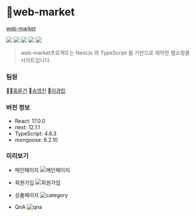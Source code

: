 # 🛒web-market

[web-market](https://web-market-lsh.vercel.app/)

<img src="https://img.shields.io/badge/React-61DAFB?style=flat-square&logo=React&logoColor=white"/></a>
<img src="https://img.shields.io/badge/Next.Js-000000?style=flat-square&logo=Next.Js&logoColor=white"/></a>
<img src="https://img.shields.io/badge/TypeScript-3178C6?style=flat-square&logo=TypeScript&logoColor=white"/></a>
<img src="https://img.shields.io/badge/MongoDB-47A248?style=flat-square&logo=MongoDB&logoColor=white"/></a>
<img src="https://img.shields.io/badge/GitHub-181717?style=flat-square&logo=GitHub&logoColor=white"/></a>

> web-market프로젝트는 NextJs 와 TypeScript 를 기반으로 제작한 웹쇼핑몰 사이트입니다.

### 팀원
👨‍🦱[홍륜건](https://github.com/aypooo)
🧑[송영진](https://github.com/lemontree1729)
👦[이경민](https://github.com/akeias)

### 버전 정보
- React: 17.0.0
- next: 12.1.1
- TypeScript: 4.6.3
- mongoose: 6.2.10

### 미리보기
- 메인페이지
![메인페이지](https://user-images.githubusercontent.com/91059315/165332341-334206ad-bdbc-43b7-b692-6d5f86bd3a56.gif)

- 회원가입
![회원가입](https://user-images.githubusercontent.com/91059315/165332145-3057dcab-5687-4cf8-8662-fa68fba7b7ba.gif)

- 상품페이지
![category](https://user-images.githubusercontent.com/91059315/165332428-466406a9-de33-4806-ace6-1408b57e4d93.gif)
- QnA
![qna](https://user-images.githubusercontent.com/91059315/165332681-5600407f-8bc7-4f87-aa3c-cabc5afbe45a.gif)

